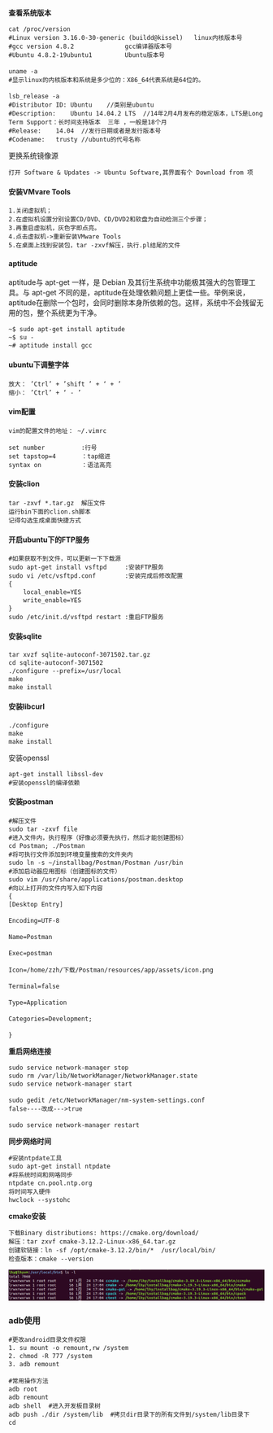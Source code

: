 **查看系统版本**

```shell
cat /proc/version
#Linux version 3.16.0-30-generic (buildd@kissel)   linux内核版本号
#gcc version 4.8.2              gcc编译器版本号
#Ubuntu 4.8.2-19ubuntu1         Ubuntu版本号

uname -a
#显示linux的内核版本和系统是多少位的：X86_64代表系统是64位的。

lsb_release -a
#Distributor ID: Ubuntu    //类别是ubuntu
#Description:    Ubuntu 14.04.2 LTS  //14年2月4月发布的稳定版本，LTS是Long Term Support：长时间支持版本  三年 ，一般是18个月
#Release:    14.04  //发行日期或者是发行版本号
#Codename:   trusty //ubuntu的代号名称
```



更换系统镜像源

```
打开 Software & Updates -> Ubuntu Software,其界面有个 Download from 项
```



#### **安装VMvare Tools**

```
1.关闭虚拟机；
2.在虚拟机设置分别设置CD/DVD、CD/DVD2和软盘为自动检测三个步骤；
3.再重启虚拟机，灰色字即点亮。
4.点击虚拟机->重新安装VMware Tools
5.在桌面上找到安装包，tar -zxvf解压，执行.pl结尾的文件
```



#### **aptitude**

aptitude与 apt-get 一样，是 Debian 及其衍生系统中功能极其强大的包管理工具。与 apt-get 不同的是，aptitude在处理依赖问题上更佳一些。举例来说，aptitude在删除一个包时，会同时删除本身所依赖的包。这样，系统中不会残留无用的包，整个系统更为干净。

```
~$ sudo apt-get install aptitude
~$ su -
~# aptitude install gcc

```



#### **ubuntu下调整字体**

```
放大： ’Ctrl’ + ’shift ’ + ‘ + ’
缩小： ’Ctrl’ + ‘ - ’
```



#### **vim配置**

```
vim的配置文件的地址： ~/.vimrc

set number			:行号
set tapstop=4		：tap缩进
syntax on			：语法高亮
```



#### **安装clion**

```
tar -zxvf *.tar.gz	解压文件
运行bin下面的clion.sh脚本
记得勾选生成桌面快捷方式
```



#### **开启ubuntu下的FTP服务**

```shell
#如果获取不到文件，可以更新一下下载源
sudo apt-get install vsftpd		:安装FTP服务
sudo vi /etc/vsftpd.conf		:安装完成后修改配置
{
	local_enable=YES
	write_enable=YES
}
sudo /etc/init.d/vsftpd restart	:重启FTP服务
```



#### **安装sqlite**

```shell
tar xvzf sqlite-autoconf-3071502.tar.gz
cd sqlite-autoconf-3071502
./configure --prefix=/usr/local
make
make install
```



#### **安装libcurl**

```shell
./configure
make
make install
```

安装openssl

```shell
apt-get install libssl-dev
#安装openssl的编译依赖
```



#### **安装postman**

```shell
#解压文件
sudo tar -zxvf file
#进入文件内，执行程序（好像必须要先执行，然后才能创建图标）
cd Postman; ./Postman
#将可执行文件添加到环境变量搜索的文件夹内
sudo ln -s ~/installbag/Postman/Postman /usr/bin
#添加启动器应用图标（创建图标的文件）
sudo vim /usr/share/applications/postman.desktop
#向以上打开的文件内写入如下内容
{
[Desktop Entry]

Encoding=UTF-8

Name=Postman

Exec=postman

Icon=/home/zzh/下载/Postman/resources/app/assets/icon.png

Terminal=false

Type=Application

Categories=Development;

}
```



**重启网络连接**

```shell
sudo service network-manager stop
sudo rm /var/lib/NetworkManager/NetworkManager.state
sudo service network-manager start
 
sudo gedit /etc/NetworkManager/nm-system-settings.conf
false----改成--->true
 
sudo service network-manager restart
```



**同步网络时间**

```shell
#安装ntpdate工具
sudo apt-get install ntpdate
#将系统时间和网咯同步
ntpdate cn.pool.ntp.org
将时间写入硬件
hwclock --systohc
```



**cmake安装**

```
下载Binary distributions:	https://cmake.org/download/
解压：tar zxvf cmake-3.12.2-Linux-x86_64.tar.gz
创建软链接：ln -sf /opt/cmake-3.12.2/bin/*  /usr/local/bin/
检查版本：cmake --version
```

![image-20210201104031828](../图片/image-20210201104031828.png)



### adb使用

```shell
#更改android目录文件权限
1. su mount -o remount,rw /system
2. chmod -R 777 /system
3. adb remount

#常用操作方法
adb root
adb remount
adb shell  #进入开发板目录树
adb push ./dir /system/lib  #拷贝dir目录下的所有文件到/system/lib目录下
cd 
```




